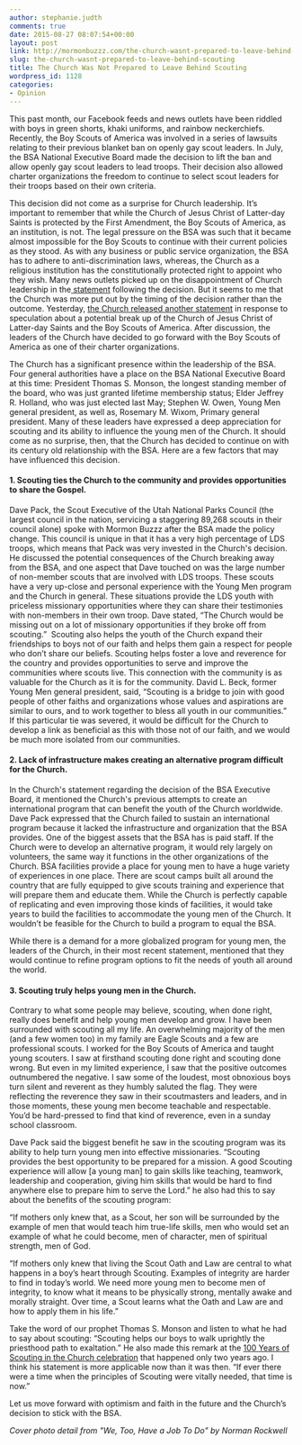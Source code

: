 ```yaml
---
author: stephanie.judth
comments: true
date: 2015-08-27 08:07:54+00:00
layout: post
link: http://mormonbuzzz.com/the-church-wasnt-prepared-to-leave-behind-scouting/
slug: the-church-wasnt-prepared-to-leave-behind-scouting
title: The Church Was Not Prepared to Leave Behind Scouting
wordpress_id: 1128
categories:
- Opinion
---
```


This past month, our Facebook feeds and news outlets have been riddled with boys in green shorts, khaki uniforms, and rainbow neckerchiefs. Recently, the Boy Scouts of America was involved in a series of lawsuits relating to their previous blanket ban on openly gay scout leaders. In July, the BSA National Executive Board made the decision to lift the ban and allow openly gay scout leaders to lead troops. Their decision also allowed charter organizations the freedom to continue to select scout leaders for their troops based on their own criteria. 

This decision did not come as a surprise for Church leadership. It’s important to remember that while the Church of Jesus Christ of Latter-day Saints is protected by the First Amendment, the Boy Scouts of America, as an institution, is not. The legal pressure on the BSA was such that it became almost impossible for the Boy Scouts to continue with their current policies as they stood. As with any business or public service organization, the BSA has to adhere to anti-discrimination laws, whereas, the Church as a religious institution has the constitutionally protected right to appoint who they wish. Many news outlets picked up on the disappointment of Church leadership in the[ statement](http://www.mormonnewsroom.org/article/church-re-evaluating-scouting-program) following the decision. But it seems to me that the Church was more put out by the timing of the decision rather than the outcome. Yesterday, [the Church released another statement](http://www.mormonnewsroom.org/article/church-to-go-forward-with-scouting-program) in response to speculation about a potential break up of the Church of Jesus Christ of Latter-day Saints and the Boy Scouts of America. After discussion, the leaders of the Church have decided to go forward with the Boy Scouts of America as one of their charter organizations. 

The Church has a significant presence within the leadership of the BSA. Four general authorities have a place on the BSA National Executive Board at this time: President Thomas S. Monson, the longest standing member of the board, who was just granted lifetime membership status; Elder Jeffrey R. Holland, who was just elected last May; Stephen W. Owen, Young Men general president, as well as, Rosemary M. Wixom, Primary general president. Many of these leaders have expressed a deep appreciation for scouting and its ability to influence the young men of the Church. It should come as no surprise, then, that the Church has decided to continue on with its century old relationship with the BSA. Here are a few factors that may have influenced this decision.   


#### 1. Scouting ties the Church to the community and provides opportunities to share the Gospel.




Dave Pack, the Scout Executive of the Utah National Parks Council (the largest council in the nation, servicing a staggering 89,268 scouts in their council alone) spoke with Mormon Buzzz after the BSA made the policy change. This council is unique in that it has a very high percentage of LDS troops, which means that Pack was very invested in the Church's decision. He discussed the potential consequences of the Church breaking away from the BSA, and one aspect that Dave touched on was the large number of non-member scouts that are involved with LDS troops. These scouts have a very up-close and personal experience with the Young Men program and the Church in general. These situations provide the LDS youth with priceless missionary opportunities where they can share their testimonies with non-members in their own troop. Dave stated, “The Church would be missing out on a lot of missionary opportunities if they broke off from scouting.”  Scouting also helps the youth of the Church expand their friendships to boys not of our faith and helps them gain a respect for people who don’t share our beliefs. Scouting helps foster a love and reverence for the country and provides opportunities to serve and improve the communities where scouts live. This connection with the community is as valuable for the Church as it is for the community. David L. Beck, former Young Men general president, said, “Scouting is a bridge to join with good people of other faiths and organizations whose values and aspirations are similar to ours, and to work together to bless all youth in our communities.” If this particular tie was severed, it would be difficult for the Church to develop a link as beneficial as this with those not of our faith, and we would be much more isolated from our communities. 


#### **2. Lack of infrastructure makes creating an alternative program difficult for the Church.**




In the Church's statement regarding the decision of the BSA Executive Board, it mentioned the Church's previous attempts to create an international program that can benefit the youth of the Church worldwide. Dave Pack expressed that the Church failed to sustain an international program because it lacked the infrastructure and organization that the BSA provides. One of the biggest assets that the BSA has is paid staff. If the Church were to develop an alternative program, it would rely largely on volunteers, the same way it functions in the other organizations of the Church. BSA facilities provide a place for young men to have a huge variety of experiences in one place. There are scout camps built all around the country that are fully equipped to give scouts training and experience that will prepare them and educate them. While the Church is perfectly capable of replicating and even improving those kinds of facilities, it would take years to build the facilities to accommodate the young men of the Church. It wouldn’t be feasible for the Church to build a program to equal the BSA. 

While there is a demand for a more globalized program for young men, the leaders of the Church, in their most recent statement, mentioned that they would continue to refine program options to fit the needs of youth all around the world.  


#### 3. Scouting truly helps young men in the Church.




Contrary to what some people may believe, scouting, when done right, really does benefit and help young men develop and grow. I have been surrounded with scouting all my life. An overwhelming majority of the men (and a few women too) in my family are Eagle Scouts and a few are professional scouts. I worked for the Boy Scouts of America and taught young scouters. I saw at firsthand scouting done right and scouting done wrong. But even in my limited experience, I saw that the positive outcomes outnumbered the negative. I saw some of the loudest, most obnoxious boys turn silent and reverent as they humbly saluted the flag. They were reflecting the reverence they saw in their scoutmasters and leaders, and in those moments, these young men become teachable and respectable. You’d be hard-pressed to find that kind of reverence, even in a sunday school classroom. 

Dave Pack said the biggest benefit he saw in the scouting program was its ability to help turn young men into effective missionaries. “Scouting provides the best opportunity to be prepared for a mission. A good Scouting experience will allow [a young man] to gain skills like teaching, teamwork, leadership and cooperation, giving him skills that would be hard to find anywhere else to prepare him to serve the Lord.” he also had this to say about the benefits of the scouting program:

“If mothers only knew that, as a Scout, her son will be surrounded by the example of men that would teach him true-life skills, men who would set an example of what he could become, men of character, men of spiritual strength, men of God.


“If mothers only knew that living the Scout Oath and Law are central to what happens in a boy’s heart through Scouting. Examples of integrity are harder to find in today’s world. We need more young men to become men of integrity, to know what it means to be physically strong, mentally awake and morally straight. Over time, a Scout learns what the Oath and Law are and how to apply them in his life.”

Take the word of our prophet Thomas S. Monson and listen to what he had to say about scouting: “Scouting helps our boys to walk uprightly the priesthood path to exaltation.” He also made this remark at the [100 Years of Scouting in the Church celebration](http://www.mormonnewsroom.org/article/century-of-honor) that happened only two years ago. I think his statement is more applicable now than it was then. “If ever there were a time when the principles of Scouting were vitally needed, that time is now.”

Let us move forward with optimism and faith in the future and the Church’s decision to stick with the BSA.

_Cover photo detail from "We, Too, Have a Job To Do" by Norman Rockwell_


